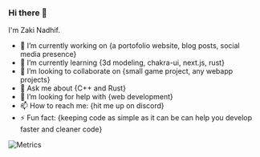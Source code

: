 ### Hi there 👋

I'm Zaki Nadhif.

- 🔭 I’m currently working on {a portofolio website, blog posts, social media presence}
- 🌱 I’m currently learning {3d modeling, chakra-ui, next.js, rust}
- 👯 I’m looking to collaborate on {small game project, any webapp projects}
- 💬 Ask me about {C++ and Rust}
- 🤔 I’m looking for help with {web development}
- 📫 How to reach me: {hit me up on discord}
- ⚡ Fun fact: {keeping code as simple as it can be can help you develop faster and cleaner code}

![Metrics](https://metrics.lecoq.io/cowdingus?template=classic&config.timezone=Asia%2FJakarta)

